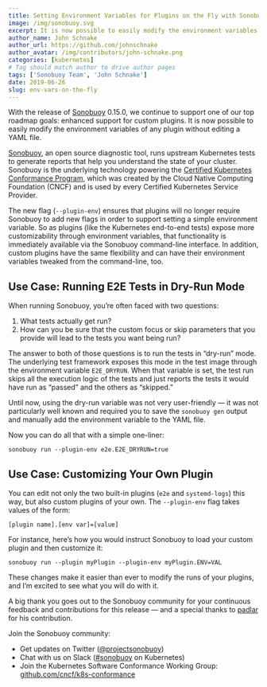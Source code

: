 ```yaml
---
title: Setting Environment Variables for Plugins on the Fly with Sonobuoy 0.15.0
image: /img/sonobuoy.svg
excerpt: It is now possible to easily modify the environment variables of any plugin without editing a YAML file.
author_name: John Schnake
author_url: https://github.com/johnschnake
author_avatar: /img/contributors/john-schnake.png
categories: [kubernetes]
# Tag should match author to drive author pages
tags: ['Sonobuoy Team', 'John Schnake']
date: 2019-06-26
slug: env-vars-on-the-fly
---
```

With the release of [Sonobuoy][first-blog] 0.15.0, we continue to support one of our top roadmap goals: enhanced support for custom plugins. It is now possible to easily modify the environment variables of any plugin without editing a YAML file.

[Sonobuoy][github], an open source diagnostic tool, runs upstream Kubernetes tests to generate reports that help you understand the state of your cluster. Sonobuoy is the underlying technology powering the [Certified Kubernetes Conformance Program][cncf], which was created by the Cloud Native Computing Foundation (CNCF) and is used by every Certified Kubernetes Service Provider.

The new flag (`--plugin-env`) ensures that plugins will no longer require Sonobuoy to add new flags in order to support setting a simple environment variable. So as plugins (like the Kubernetes end-to-end tests) expose more customizability through environment variables, that functionality is immediately available via the Sonobuoy command-line interface. In addition, custom plugins have the same flexibility and can have their environment variables tweaked from the command-line, too.

## Use Case: Running E2E Tests in Dry-Run Mode

When running Sonobuoy, you’re often faced with two questions:

 1. What tests actually get run?
 2. How can you be sure that the custom focus or skip parameters that you provide will lead to the tests you want being run?

The answer to both of those questions is to run the tests in “dry-run” mode. The underlying test framework exposes this mode in the test image through the environment variable `E2E_DRYRUN`. When that variable is set, the test run skips all the execution logic of the tests and just reports the tests it would have run as “passed” and the others as “skipped.”

Until now, using the dry-run variable was not very user-friendly — it was not particularly well known and required you to save the `sonobuoy gen` output and manually add the environment variable to the YAML file.

Now you can do all that with a simple one-liner:

```
sonobuoy run --plugin-env e2e.E2E_DRYRUN=true
```

## Use Case: Customizing Your Own Plugin

You can edit not only the two built-in plugins (`e2e` and `systemd-logs`) this way, but also custom plugins of your own.  The `--plugin-env` flag takes values of the form:

```
[plugin name].[env var]=[value]
```

For instance, here’s how you would instruct Sonobuoy to load your custom plugin and then customize it:

```
sonobuoy run --plugin myPlugin --plugin-env myPlugin.ENV=VAL
```

These changes make it easier than ever to modify the runs of your plugins, and I’m excited to see what you will do with it.

A big thank you goes out to the Sonobuoy community for your continuous feedback and contributions for this release — and a special thanks to [padlar][padlar] for his contribution.

Join the Sonobuoy community:

 - Get updates on Twitter ([@projectsonobuoy][twitter])
 - Chat with us on Slack ([#sonobuoy][slack] on Kubernetes)
 - Join the Kubernetes Software Conformance Working Group: [github.com/cncf/k8s-conformance][conformance-wg]

[padlar]: https://github.com/padlar
[twitter]: https://twitter.com/projectsonobuoy
[slack]: https://kubernetes.slack.com/messages/sonobuoy
[conformance-wg]: https://github.com/cncf/k8s-conformance
[first-blog]: https://blogs.vmware.com/cloudnative/2019/02/21/certifying-kubernetes-with-sonobuoy/
[github]: https://github.com/vmware-tanzu/sonobuoy
[cncf]: https://www.cncf.io/certification/software-conformance/